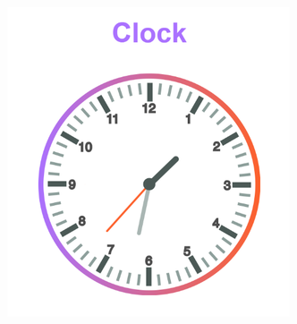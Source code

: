 ![](https://github.com/IrinaSpasova/Challenges/blob/main/JavaScript-project-per-day/Day%201%20-%20Build%20Clock%20Using%20JavaScript/img.png)
